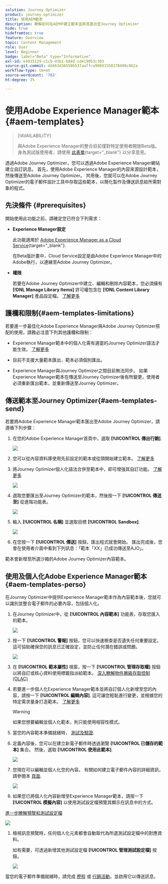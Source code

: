 ```yaml
---
solution: Journey Optimizer
product: journey optimizer
title: 使用AEM範本
description: 瞭解如何在AEM中建立範本並將其匯出至Journey Optimizer
hide: true
hidefromtoc: true
feature: Overview
topic: Content Management
role: User
level: Beginner
badge: label="Beta" type="Informative"
exl-id: e4935129-c1cb-41b1-b84d-cd419053c303
source-git-commit: dd463d36550b53faaffca90691550278498c862a
workflow-type: tm+mt
source-wordcount: '763'
ht-degree: 3%

---
```


# 使用Adobe Experience Manager範本 {#aem-templates}

>[!AVAILABILITY]
>
>與Adobe Experience Manager的整合目前僅對特定使用者開放Beta版。
> 身為測試版使用者，請使用 [此表單](https://forms.office.com/pages/responsepage.aspx?id=Wht7-jR7h0OUrtLBeN7O4Wf0cbVTQ3tCpW_unE-w8-JUN1FaNlAzNkhPSUdaSkJXVFRCNTRJNVRFSy4u){target="_blank"} 以分享意見。

透過Adobe Journey Optimizer，您可以透過Adobe Experience Manager網站建立自訂訊息。 首先，使用Adobe Experience Manager的內容來源設計範本，然後傳送至Adobe Journey Optimizer。 共用後，您就可以在Adobe Journey Optimizer的電子郵件設計工具中存取這些範本，以簡化製作及傳送訊息給所需對象的程式。

## 先決條件 {#prerequisites}

開始使用此功能之前，請確定您已符合下列需求：

* **Experience Manager設定**

  此功能適用於 [Adobe Experience Manager as a Cloud Service](https://experienceleague.adobe.com/docs/experience-manager-cloud-service/content/overview/introduction.html?lang=zh-Hant){target="_blank"}.

  在Beta版計畫中，Cloud Service設定是由Adobe Experience Manager中的Adobe執行，以連線至Adobe Journey Optimizer。

* **權限**

  若要在Adobe Journey Optimizer中建立、編輯和刪除內容範本，您必須擁有 **[!DNL Manage Library Items]** 許可權包含在 **[!DNL Content Library Manager]** 產品設定檔。 [了解更多](../administration/ootb-product-profiles.md#content-library-manager)

## 護欄和限制{#aem-templates-limitations}

若要進一步最佳化Adobe Experience Manager與Adobe Journey Optimizer搭配的使用，請務必注意下列其他護欄和限制：

* Experience Manager範本中的個人化需有適當的Journey Optimizer語法才能生效。 [了解更多](../personalization/personalization-syntax.md)

* 目前不支援大量範本匯出，範本必須個別匯出。

* Experience Manager與Journey Optimizer之間目前無法同步。 如果Experience Manager範本在傳送至Journey Optimizer後有所變更，使用者必須重新匯出範本，並重新傳送至Journey Optimizer。

## 傳送範本至Journey Optimizer{#aem-templates-send}

若要將Adobe Experience Manager範本匯出至Adobe Journey Optimizer，請遵循下列步驟：

1. 在您的Adobe Experience Manager首頁中，選取 **[!UICONTROL 傳出行銷]**.

   ![](assets/aem-outbound-menu.png)

1. 您可以從內容資料庫使用先前設定的範本或從頭開始建立範本。 [了解更多](https://experienceleague.adobe.com/docs/experience-manager-65/authoring/authoring/managing-pages.html#creating-a-new-page)

1. 將Journey Optimizer個人化語法合併至範本中，即可增強其自訂功能。 [了解更多](../personalization/personalization-syntax.md)

   ![](assets/aem_ajo_4.png)

1. 選取您要匯出至Journey Optimizer的範本，然後按一下 **[!UICONTROL 傳送至]** 從進階功能表。

   ![](assets/aem-advanced-menu.png)

1. 輸入 **[!UICONTROL 名稱]** 並選取目標 **[!UICONTROL Sandbox]**.

   ![](assets/aem-send-template-settings.png)

1. 在您按一下 **[!UICONTROL 傳送]** 按鈕，匯出程式就會開始。 匯出完成後，您會在使用者介面中看到下列訊息：「範本「XX」已成功傳送至AJO」。

範本會新增至所選沙箱的Adobe Journey Optimizer內容範本。

## 使用及個人化Adobe Experience Manager範本{#aem-templates-perso}

在Journey Optimizer中提供Experience Manager範本作為內容範本後，您就可以識別並整合電子郵件的必要內容，包括個人化。

1. 在Journey Optimizer中，從 **[!UICONTROL 內容範本]** 功能表，存取您匯入的範本。

   ![](assets/aem_ajo_1.png)

1. 按一下 **[!UICONTROL 警報]** 按鈕，您可以快速檢查是否遺失任何重要設定。 這可協助確保您的訊息已正確設定，並防止任何潛在錯誤或問題。

   ![](assets/aem_ajo_2.png)

1. 在 **[!UICONTROL 範本屬性]** 視窗，按一下 **[!UICONTROL 管理存取權]** 按鈕以將自訂或核心資料使用標籤指派給範本。 [深入瞭解物件層級存取控制(OLAC)](../administration/object-based-access.md)

1. 若要進一步個人化Experience Manager範本並將自訂個人化新增至您的內容，請按一下 **[!UICONTROL 編輯內容]**. 這可讓您輕鬆進行變更，並根據您的特定需求量身打造範本。 [了解更多](get-started-email-design.md)

   >[!WARNING]
   >
   > 如果您想要編輯並個人化範本，則只能使用相容性模式。

1. 當您的內容範本準備就緒時， [測試及驗證](../content-management/content-templates.md#test-template).

1. 定義內容後，您可以在建立新電子郵件時透過瀏覽 **[!UICONTROL 已儲存的範本]** 集合。 然後，選取 **[!UICONTROL 使用此範本]**.

   ![](assets/aem_ajo_3.png)

1. 您現在可以編輯並個人化您的內容。 有關如何建立電子郵件內容的詳細資訊，請參閱本 [頁面](content-from-scratch.md).

   ![](assets/aem_ajo_5.png)

1. 如果您已將個人化內容新增至Experience Manager範本，請按一下 **[!UICONTROL 模擬內容]** 以使用測試設定檔預覽其顯示在訊息中的方式。

[進一步瞭解預覽和測試設定檔](../email/preview.md)

   ![](assets/aem_ajo_6.png)

1. 檢視訊息預覽時，任何個人化元素都會自動取代為所選測試設定檔中的對應資料。

   如有需要，可透過新增其他測試設定檔 **[!UICONTROL 管理測試設定檔]** 按鈕。

   ![](assets/aem_ajo_7.png)

當您的電子郵件準備就緒時，請完成 [歷程](../building-journeys/journey-gs.md) 或 [行銷活動](../campaigns/create-campaign.md)，並啟用它以傳送訊息。
